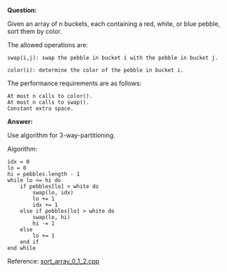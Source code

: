**Question:**

Given an array of n buckets, each containing a red, white, or blue pebble, sort them by color. 

The allowed operations are:

    swap(i,j): swap the pebble in bucket i with the pebble in bucket j.
    
    color(i): determine the color of the pebble in bucket i.

The performance requirements are as follows:

    At most n calls to color().
    At most n calls to swap().
    Constant extra space.
          
**Answer:**

Use algorithm for 3-way-partitioning.

Algorithm:
    
    idx = 0
    lo = 0
    hi = pebbles.length - 1
    while lo <= hi do
        if pebbles[lo] < white do
            swap(lo, idx)
            lo += 1
            idx += 1
        else if pebbles[lo] > white do
            swap(lo, hi)
            hi -= 1
        else
            lo += 1
        end if
    end while
        
Reference: [sort_array_0_1_2.cpp](https://github.com/10adnan75/DSA/blob/main/sort_array_0_1_2.cpp)
